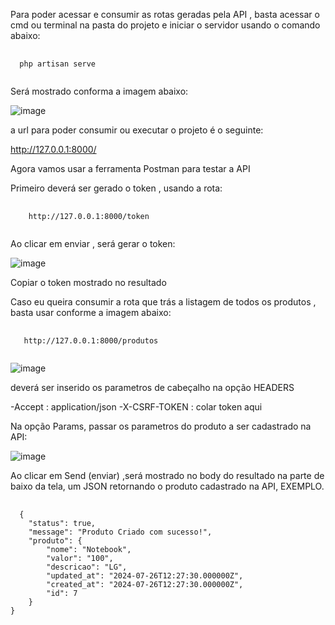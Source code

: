 
Para poder acessar e consumir as rotas geradas pela API , basta acessar o cmd ou terminal na pasta do projeto e iniciar o servidor usando o comando abaixo:


<pre class="language-php">
  <code class="language-php">
  php artisan serve
  </code>
</pre>

Será mostrado conforma a imagem abaixo:

![image](https://github.com/user-attachments/assets/8e6e1f33-46a2-4f25-8bcd-623de63eef88)

a url para poder consumir ou executar o projeto é o seguinte:

http://127.0.0.1:8000/

Agora vamos usar a ferramenta Postman para testar a API

Primeiro deverá ser gerado o token , usando a rota:

<pre class="language-php">
  <code class="language-php">
    http://127.0.0.1:8000/token
  </code>
</pre>

Ao clicar em enviar , será gerar o token:

![image](https://github.com/user-attachments/assets/e3980b1b-17fd-45af-a35c-65fde9bd748c)

Copiar o token mostrado no resultado

Caso eu queira consumir a rota que trás a listagem de todos os produtos , basta usar conforme a imagem abaixo:

<pre class="language-php">
  <code class="language-php">
   http://127.0.0.1:8000/produtos
  </code>
</pre>


![image](https://github.com/user-attachments/assets/2d1be8fc-11ae-4770-ba64-9f2e821fa952)

deverá ser inserido os parametros de cabeçalho na opção HEADERS

-Accept : application/json
-X-CSRF-TOKEN : colar token aqui

Na opção Params, passar os parametros do produto a ser cadastrado na API:

![image](https://github.com/user-attachments/assets/715d6995-75f2-4a12-aacf-ee29dc3f7603)


Ao clicar em Send (enviar) ,será mostrado no body do resultado na parte de baixo da tela, um JSON retornando o produto cadastrado na API, EXEMPLO.

<pre class="language-php">
  <code class="language-php">
  {
    "status": true,
    "message": "Produto Criado com sucesso!",
    "produto": {
        "nome": "Notebook",
        "valor": "100",
        "descricao": "LG",
        "updated_at": "2024-07-26T12:27:30.000000Z",
        "created_at": "2024-07-26T12:27:30.000000Z",
        "id": 7
    }
}
  </code>
</pre>







